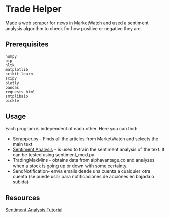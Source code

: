 # Trade Helper
Made a web scraper for news in MarketWatch and used a sentiment analysis algorithm to check for how positive or negative they are. 

## Prerequisites
```
numpy
pip
nltk
matplotlib
scikit-learn
scipy
plotly
pandas
requests_html
smtplibaio
pickle
```

## Usage
Each program is independent of each other. Here you can find:
* Scrapper.py - Finds all the articles from MarketWatch and selects the main text
* [Sentiment Analysis](https://github.com/PythonProgramming/NLTK-3----Natural-Language-Processing-with-Python-series.git) - is used to train the sentiment analysis of the text. It can be tested using sentiment_mod.py
* TradingMaxMins - obtains data from alphavantage.co and analyzes when a stock is going up or down with some certainty.
* SendNotification- envía emails desde una cuenta a cualquier otra cuenta (se puede usar para notificaciónes de acciónes en bajada o subida)

## Resources

[Sentiment Analysis Tutorial](https://pythonprogramming.net/tokenizing-words-sentences-nltk-tutorial/)

